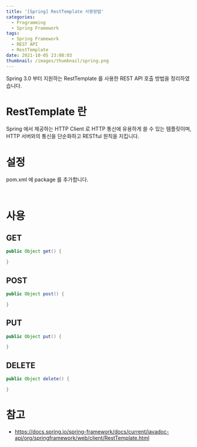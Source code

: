 ```yaml
---
title: '[Spring] RestTemplate 사용방법'
categories:
  - Programming
  - Spring Framework
tags:
  - Spring Framework
  - REST API
  - RestTemplate
date: 2021-10-05 23:08:03
thumbnail: /images/thumbnail/spring.png
---
```


Spring 3.0 부터 지원하는 RestTemplate 를 사용한 REST API 호출 방법을 정리하였습니다.

# RestTemplate 란

Spring 에서 제공하는 HTTP Client 로 HTTP 통신에 유용하게 쓸 수 있는 템플릿이며, HTTP 서버와의 통신을 단순화하고 RESTful 원칙을 지킵니다.

# 설정

pom.xml 에 package 를 추가합니다.

```xml

```

```java

```

# 사용

## GET

```java
public Object get() {

}
```

## POST

```java
public Object post() {

}
```

## PUT

```java
public Object put() {

}
```

## DELETE

```java
public Object delete() {

}
```

# 참고

- https://docs.spring.io/spring-framework/docs/current/javadoc-api/org/springframework/web/client/RestTemplate.html
